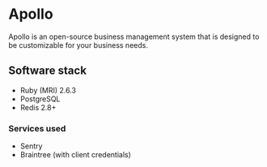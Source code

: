 # Apollo

Apollo is an open-source business management system that is designed to be customizable for your business needs.

## Software stack

- Ruby (MRI) 2.6.3
- PostgreSQL
- Redis 2.8+

### Services used

- Sentry
- Braintree (with client credentials)
